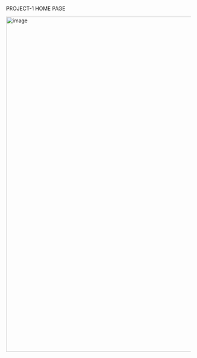 PROJECT-1 HOME PAGE

<img width="1895" height="912" alt="image" src="https://github.com/user-attachments/assets/eb824058-8793-4dc0-aaa7-11afe1bcb487" />
